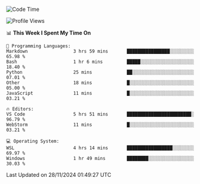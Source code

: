 <!--START_SECTION:waka-->
![Code Time](http://img.shields.io/badge/Code%20Time-777%20hrs%204%20mins-blue)

![Profile Views](http://img.shields.io/badge/Profile%20Views-17-blue)

📊 **This Week I Spent My Time On** 

```text
💬 Programming Languages: 
Markdown                 3 hrs 59 mins       ████████████████░░░░░░░░░   65.98 % 
Bash                     1 hr 6 mins         █████░░░░░░░░░░░░░░░░░░░░   18.40 % 
Python                   25 mins             ██░░░░░░░░░░░░░░░░░░░░░░░   07.01 % 
Other                    18 mins             █░░░░░░░░░░░░░░░░░░░░░░░░   05.00 % 
JavaScript               11 mins             █░░░░░░░░░░░░░░░░░░░░░░░░   03.21 % 

🔥 Editors: 
VS Code                  5 hrs 51 mins       ████████████████████████░   96.79 % 
WebStorm                 11 mins             █░░░░░░░░░░░░░░░░░░░░░░░░   03.21 % 

💻 Operating System: 
WSL                      4 hrs 14 mins       █████████████████░░░░░░░░   69.97 % 
Windows                  1 hr 49 mins        ████████░░░░░░░░░░░░░░░░░   30.03 % 
```


 Last Updated on 28/11/2024 01:49:27 UTC
<!--END_SECTION:waka-->

